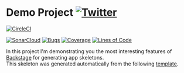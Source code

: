#  Demo Project [![Twitter](https://img.shields.io/twitter/follow/piotr_minkowski.svg?style=social&logo=twitter&label=Follow%20Me)](https://twitter.com/piotr_minkowski)

[![CircleCI](https://circleci.com/gh/mz/sample-spring-boot-app.svg?style=svg)](https://circleci.com/gh/mz/sample-spring-boot-app)

[![SonarCloud](https://sonarcloud.io/images/project_badges/sonarcloud-black.svg)](https://sonarcloud.io/dashboard?id=mz_sample-spring-boot-app)
[![Bugs](https://sonarcloud.io/api/project_badges/measure?project=mz_sample-spring-boot-app&metric=bugs)](https://sonarcloud.io/dashboard?id=mz_sample-spring-boot-app)
[![Coverage](https://sonarcloud.io/api/project_badges/measure?project=mz_sample-spring-boot-app&metric=coverage)](https://sonarcloud.io/dashboard?id=mz_sample-spring-boot-app)
[![Lines of Code](https://sonarcloud.io/api/project_badges/measure?project=mz_sample-spring-boot-app&metric=ncloc)](https://sonarcloud.io/dashboard?id=mz_sample-spring-boot-app)

In this project I'm demonstrating you the most interesting features of [Backstage](https://backstage.io/) for generating app skeletons. \
This skeleton was generated automatically from the following [template](https://github.com/piomin/backstage-templates/blob/master/templates/spring-boot-basic/template.yaml).